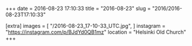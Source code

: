 +++
date = 2016-08-23 17:10:33
title = "2016-08-23"
slug = "2016/2016-08-23T17:10:33"

[extra]
images = [
    "/2016-08-23_17-10-33_UTC.jpg",
]
instagram = "https://instagram.com/p/BJdYd0QB1mz"
location = "Helsinki Old Church"
+++

